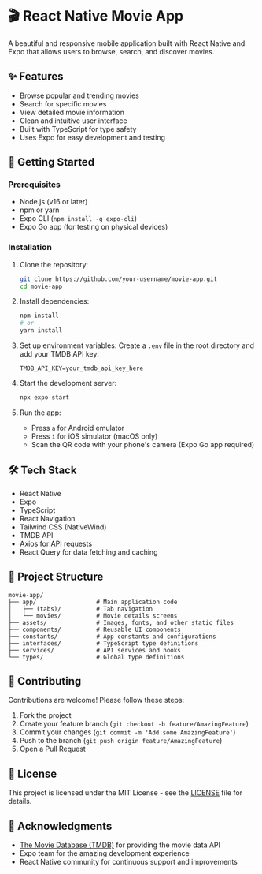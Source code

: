 # 🎬 React Native Movie App

A beautiful and responsive mobile application built with React Native and Expo that allows users to browse, search, and discover movies.

## ✨ Features

- Browse popular and trending movies
- Search for specific movies
- View detailed movie information
- Clean and intuitive user interface
- Built with TypeScript for type safety
- Uses Expo for easy development and testing

## 🚀 Getting Started

### Prerequisites

- Node.js (v16 or later)
- npm or yarn
- Expo CLI (`npm install -g expo-cli`)
- Expo Go app (for testing on physical devices)

### Installation

1. Clone the repository:
   ```bash
   git clone https://github.com/your-username/movie-app.git
   cd movie-app
   ```

2. Install dependencies:
   ```bash
   npm install
   # or
   yarn install
   ```

3. Set up environment variables:
   Create a `.env` file in the root directory and add your TMDB API key:
   ```
   TMDB_API_KEY=your_tmdb_api_key_here
   ```

4. Start the development server:
   ```bash
   npx expo start
   ```

5. Run the app:
   - Press `a` for Android emulator
   - Press `i` for iOS simulator (macOS only)
   - Scan the QR code with your phone's camera (Expo Go app required)

## 🛠️ Tech Stack

- React Native
- Expo
- TypeScript
- React Navigation
- Tailwind CSS (NativeWind)
- TMDB API
- Axios for API requests
- React Query for data fetching and caching

## 📁 Project Structure

```
movie-app/
├── app/                 # Main application code
│   ├── (tabs)/          # Tab navigation
│   └── movies/          # Movie details screens
├── assets/              # Images, fonts, and other static files
├── components/          # Reusable UI components
├── constants/           # App constants and configurations
├── interfaces/          # TypeScript type definitions
├── services/            # API services and hooks
└── types/               # Global type definitions
```

## 🤝 Contributing

Contributions are welcome! Please follow these steps:

1. Fork the project
2. Create your feature branch (`git checkout -b feature/AmazingFeature`)
3. Commit your changes (`git commit -m 'Add some AmazingFeature'`)
4. Push to the branch (`git push origin feature/AmazingFeature`)
5. Open a Pull Request

## 📄 License

This project is licensed under the MIT License - see the [LICENSE](LICENSE) file for details.

## 🙏 Acknowledgments

- [The Movie Database (TMDB)](https://www.themoviedb.org/) for providing the movie data API
- Expo team for the amazing development experience
- React Native community for continuous support and improvements

